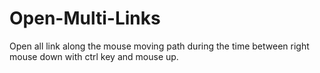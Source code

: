 # Open-Multi-Links
Open all link along the mouse moving path during the time between right mouse down with ctrl key and mouse up.
